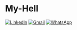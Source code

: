 # My-Hell
[![LinkedIn](https://img.shields.io/badge/LinkedIn-0077B5?style=for-the-badge&logo=linkedin&logoColor=black)](https://linkedin.com/in/seu-perfil)
[![Gmail](https://img.shields.io/badge/Gmail-D14836?style=for-the-badge&logo=gmail&logoColor=whit)](mailto:kerllonsousa2009@gmail.com)
[![WhatsApp](https://img.shields.io/badge/WhatsApp-25D366?style=for-the-badge&logo=whatsapp&logoColor=white)](https://wa.me/5511999999999)

